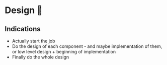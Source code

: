 # Design 🎨

## Indications
- Actually start the job
- Do the design of each component - and maybe implementation of them, or low level design + beginning of implementation
- Finally do the whole design
